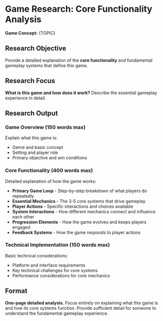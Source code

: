 # Game Research: Core Functionality Analysis

**Game Concept:** {TOPIC}

## Research Objective
Provide a detailed explanation of the **core functionality** and fundamental gameplay systems that define this game.

## Research Focus
**What is this game and how does it work?** Describe the essential gameplay experience in detail.

## Research Output

### Game Overview (150 words max)
Explain what this game is:
- Genre and basic concept
- Setting and player role
- Primary objective and win conditions

### Core Functionality (400 words max)
Detailed explanation of how the game works:
- **Primary Game Loop** - Step-by-step breakdown of what players do repeatedly
- **Essential Mechanics** - The 3-5 core systems that drive gameplay
- **Player Actions** - Specific interactions and choices available
- **System Interactions** - How different mechanics connect and influence each other
- **Progression Elements** - How the game evolves and keeps players engaged
- **Feedback Systems** - How the game responds to player actions

### Technical Implementation (150 words max)
Basic technical considerations:
- Platform and interface requirements
- Key technical challenges for core systems
- Performance considerations for core mechanics

## Format
**One-page detailed analysis.** Focus entirely on explaining what this game is and how its core systems function. Provide sufficient detail for someone to understand the fundamental gameplay experience.